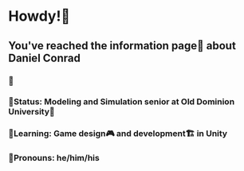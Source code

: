 # Howdy!🤠

## You've reached the information page📰 about Daniel Conrad


### 📌
### 🚨Status: Modeling and Simulation senior at Old Dominion University🏫
### 🌱Learning: Game design🎮 and development🏗️ in Unity
### 🧔Pronouns: he/him/his



<!--
**MapleSapphire/MapleSapphire** is a ✨ _special_ ✨ repository because its `README.md` (this file) appears on your GitHub profile.

Here are some ideas to get you started:

- 🔭 I’m currently working on ...
- 🌱 I’m currently learning ...
- 👯 I’m looking to collaborate on ...
- 🤔 I’m looking for help with ...
- 💬 Ask me about ...
- 📫 How to reach me: ...
- 😄 Pronouns: ...
- ⚡ Fun fact: ...
-->
